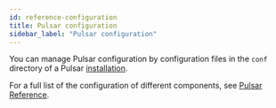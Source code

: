 ```yaml
---
id: reference-configuration
title: Pulsar configuration
sidebar_label: "Pulsar configuration"
---
```


You can manage Pulsar configuration by configuration files in the `conf` directory of a Pulsar [installation](getting-started-standalone.md).

For a full list of the configuration of different components, see [Pulsar Reference](/reference).
